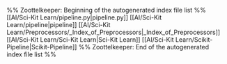 %% Zoottelkeeper: Beginning of the autogenerated index file list  %%
 [[AI/Sci-Kit Learn/pipeline.py|pipeline.py]]
 [[AI/Sci-Kit Learn/pipeline|pipeline]]
 [[AI/Sci-Kit Learn/Preprocessors/_Index_of_Preprocessors|_Index_of_Preprocessors]]
 [[AI/Sci-Kit Learn/Sci-Kit Learn|Sci-Kit Learn]]
 [[AI/Sci-Kit Learn/Scikit-Pipeline|Scikit-Pipeline]]
%% Zoottelkeeper: End of the autogenerated index file list  %%

